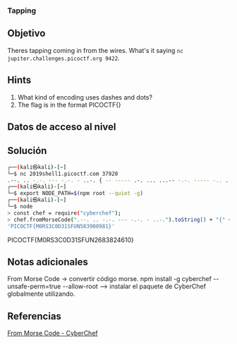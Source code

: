 ### Tapping
## Objetivo
Theres tapping coming in from the wires. What's it saying `nc jupiter.challenges.picoctf.org 9422`.
## Hints
1. What kind of encoding uses dashes and dots?
2. The flag is in the format PICOCTF{}
## Datos de acceso al nivel
## Solución
```bash
┌──(kali㉿kali)-[~]
└─$ nc 2019shell1.picoctf.com 37920
.--. .. -.-. --- -.-. - ..-. { -- ----- .-. ... ...-- -.-. ----- -.. ...-- .---- ... ..-. ..- -. ..... ---.. ...-- ----. ----- ----- ----. ---.. .---- }
┌──(kali㉿kali)-[~]
└─$ export NODE_PATH=$(npm root --quiet -g)
┌──(kali㉿kali)-[~]
└─$ node
> const chef = require("cyberchef");
> chef.fromMorseCode(".--. .. -.-. --- -.-. - ..-.").toString() + "{" + chef.fromMorseCode(" -- ----- .-. ... ...-- -.-. ----- -.. ...-- .---- ... ..-. ..- -. ..... ---.. ...-- ----. ----- ----- ----. ---.. .---- ").toString() + "}"
'PICOCTF{M0RS3C0D31SFUN583900981}'
```

PICOCTF{M0RS3C0D31SFUN2683824610}
## Notas adicionales
From Morse Code -> convertir código morse.
npm install -g cyberchef --unsafe-perm=true --allow-root --> instalar el paquete de CyberChef globalmente utilizando.
## Referencias
[From Morse Code - CyberChef](https://cyberchef.org/#recipe=From_Morse_Code('Space','Line%20feed')&input=Li0tLiAuLiAtLi0uIC0tLSAtLi0uIC0gLi4tLiB7IC0tIC0tLS0tIC4tLiAuLi4gLi4uLS0gLS4tLiAtLS0tLSAtLi4gLi4uLS0gLi0tLS0gLi4uIC4uLS4gLi4tIC0uIC4uLS0tIC0uLi4uIC0tLS4uIC4uLi0tIC0tLS4uIC4uLS0tIC4uLi4tIC0uLi4uIC4tLS0tIC0tLS0tIH0)
